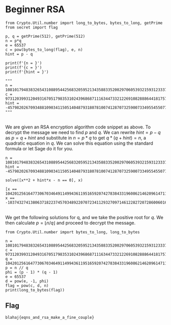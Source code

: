# Beginner RSA

```Python3
from Crypto.Util.number import long_to_bytes, bytes_to_long, getPrime
from secret import flag

p, q = getPrime(512), getPrime(512)
n = p*q
e = 65537
c = pow(bytes_to_long(flag), e, n)
hint = p - q

print(f'{n = }')
print(f'{c = }')
print(f'{hint = }')

"""
n = 108101794838326543108895442568320595213435883352002970605393215931233377913234347860817207449734048854796921695401675819470608413896222201875034392774928170985401124602439808330499968640189486285009153051676697766845783397421232061096432544048255406387837608882706490251778496052040229361828035076446882520699
c = 97312039931204931670517983531024396868711163447332122691082888644181757421836790183057186847748747068503800986626497553799709106390947892733416432696750448598709299451805998449642510694711152435165407505544602791924544055316517252732481699437742538680421980944988259576865417606246443971513575523530399766421
hint = -45798202670934881090341150514048793180781007412870732590073349554550770488341780373075166862417201752345856750756903792702161344242442217759876646244710
"""
```

<br/>We are given an RSA encryption algorithm code snippet as above. To decrypt the message we need to find $p$ and $q$. We can rewrite $hint = p - q$ as $p = q + hint$ and substitute in $n = p * q$ to get $q * (q + hint) = n$, a quadratic equation in $q$. We can solve this equation using the standard formula or let Sage do it for you.<br/>

```Sage
n = 108101794838326543108895442568320595213435883352002970605393215931233377913234347860817207449734048854796921695401675819470608413896222201875034392774928170985401124602439808330499968640189486285009153051676697766845783397421232061096432544048255406387837608882706490251778496052040229361828035076446882520699
hint = -45798202670934881090341150514048793180781007412870732590073349554550770488341780373075166862417201752345856750756903792702161344242442217759876646244710

solve([x**2 + hint*x - n == 0], x)
```
```Sage
[x == 10420125616477306703464911499436119516592074278384331960862146209614711130849180309579775409800535111782897815370320126919480081521267649925152853274087437, x == -10374327413806371822374570348922070723411293270971461228272072860060160360360838529206700242938117910030551958619563223126777920177025207707392976627842727]
```
<br/>We get the following solutions for q, and we take the positive root for $q$. We then calculate $p = \lfloor n / q \rfloor$ and proceed to decrypt the message.

```Python3
from Crypto.Util.number import bytes_to_long, long_to_bytes

n = 108101794838326543108895442568320595213435883352002970605393215931233377913234347860817207449734048854796921695401675819470608413896222201875034392774928170985401124602439808330499968640189486285009153051676697766845783397421232061096432544048255406387837608882706490251778496052040229361828035076446882520699
c = 97312039931204931670517983531024396868711163447332122691082888644181757421836790183057186847748747068503800986626497553799709106390947892733416432696750448598709299451805998449642510694711152435165407505544602791924544055316517252732481699437742538680421980944988259576865417606246443971513575523530399766421
q = 10420125616477306703464911499436119516592074278384331960862146209614711130849180309579775409800535111782897815370320126919480081521267649925152853274087437
p = n // q
phi = (p - 1) * (q - 1)
e = 65537
d = pow(e, -1, phi)
flag = pow(c, d, n)
print(long_to_bytes(flag))
```

## Flag
  ```
  blahaj{eqns_and_rsa_make_a_fine_couple}
  ```
